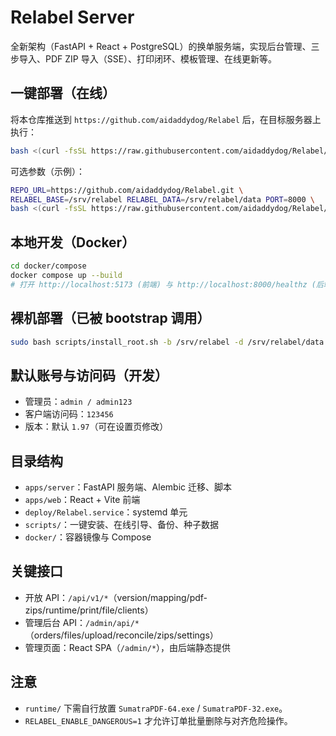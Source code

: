 
# Relabel Server

全新架构（FastAPI + React + PostgreSQL）的换单服务端，实现后台管理、三步导入、PDF ZIP 导入（SSE）、打印闭环、模板管理、在线更新等。

## 一键部署（在线）

将本仓库推送到 `https://github.com/aidaddydog/Relabel` 后，在目标服务器上执行：

```bash
bash <(curl -fsSL https://raw.githubusercontent.com/aidaddydog/Relabel/main/scripts/bootstrap_online.sh)
```

可选参数（示例）：

```bash
REPO_URL=https://github.com/aidaddydog/Relabel.git \
RELABEL_BASE=/srv/relabel RELABEL_DATA=/srv/relabel/data PORT=8000 \
bash <(curl -fsSL https://raw.githubusercontent.com/aidaddydog/Relabel/main/scripts/bootstrap_online.sh)
```

## 本地开发（Docker）

```bash
cd docker/compose
docker compose up --build
# 打开 http://localhost:5173 (前端) 与 http://localhost:8000/healthz (后端)
```

## 裸机部署（已被 bootstrap 调用）

```bash
sudo bash scripts/install_root.sh -b /srv/relabel -d /srv/relabel/data -p 8000 -U admin -W 'admin123'
```

## 默认账号与访问码（开发）

- 管理员：`admin / admin123`
- 客户端访问码：`123456`
- 版本：默认 `1.97`（可在设置页修改）

## 目录结构

- `apps/server`：FastAPI 服务端、Alembic 迁移、脚本
- `apps/web`：React + Vite 前端
- `deploy/Relabel.service`：systemd 单元
- `scripts/`：一键安装、在线引导、备份、种子数据
- `docker/`：容器镜像与 Compose

## 关键接口
- 开放 API：`/api/v1/*`（version/mapping/pdf-zips/runtime/print/file/clients）
- 管理后台 API：`/admin/api/*`（orders/files/upload/reconcile/zips/settings）
- 管理页面：React SPA（`/admin/*`），由后端静态提供

## 注意
- `runtime/` 下需自行放置 `SumatraPDF-64.exe` / `SumatraPDF-32.exe`。
- `RELABEL_ENABLE_DANGEROUS=1` 才允许订单批量删除与对齐危险操作。
